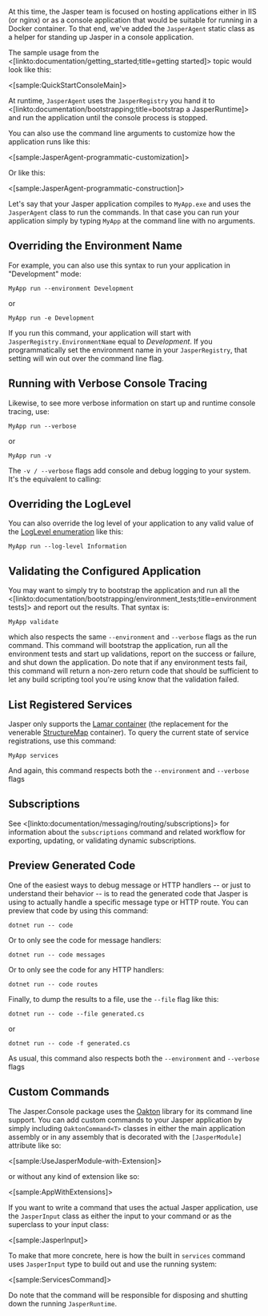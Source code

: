 <!--title:Jasper in Console Applications-->

At this time, the Jasper team is focused on hosting applications either in IIS (or nginx) or as a console application that would be suitable for
running in a Docker container. To that end, we've added the `JasperAgent` static class as a helper for standing up Jasper in a console application.

The sample usage from the <[linkto:documentation/getting_started;title=getting started]> topic would look like this:

<[sample:QuickStartConsoleMain]>

At runtime, `JasperAgent` uses the `JasperRegistry` you hand it to <[linkto:documentation/bootstrapping;title=bootstrap a JasperRuntime]> and run the application until the console process is stopped.

You can also use the command line arguments to customize how the application runs like this:

<[sample:JasperAgent-programmatic-customization]>

Or like this:

<[sample:JasperAgent-programmatic-construction]>

Let's say that your Jasper application compiles to `MyApp.exe` and uses the `JasperAgent` class
to run the commands. In that case you can run your application simply by typing `MyApp` at the
command line with no arguments.

## Overriding the Environment Name

For example, you can also use this syntax to run your application in "Development" mode:

```
MyApp run --environment Development
```

or 

```
MyApp run -e Development
```

If you run this command, your application will start with `JasperRegistry.EnvironmentName` equal to _Development_. If you programmatically set the environment name in your `JasperRegistry`, that
setting will win out over the command line flag.

## Running with Verbose Console Tracing

Likewise, to see more verbose information on start up and runtime console tracing, use:

```
MyApp run --verbose
```

or 

```
MyApp run -v
```

The `-v / --verbose` flags add console and debug logging to your system. It's the equivalent to calling:

## Overriding the LogLevel

You can also override the log level of your application to any valid value of the [LogLevel enumeration](https://docs.microsoft.com/en-us/dotnet/api/microsoft.extensions.logging.loglevel?view=aspnetcore-2.0) like this:

```
MyApp run --log-level Information
```


## Validating the Configured Application

You may want to simply try to bootstrap the application and run all the <[linkto:documentation/bootstrapping/environment_tests;title=environment tests]> and report out the results. That syntax is:

```
MyApp validate
```

which also respects the same `--environment` and `--verbose` flags as the run command. This command will bootstrap the application, run all the environment tests and start up validations, report on the success or failure, and shut down the application. Do note that if any environment tests fail, this command will return a non-zero return code that should be sufficient to let any
build scripting tool you're using know that the validation failed.

## List Registered Services

Jasper only supports the [Lamar container](https://github.com/jasperfx/lamar) (the replacement for the venerable [StructureMap](http://structuremap.github.io) container). To query the current state of service registrations, use this command:

```
MyApp services
```

And again, this command respects both the `--environment` and `--verbose` flags

## Subscriptions

See <[linkto:documentation/messaging/routing/subscriptions]> for information about the `subscriptions` command and related workflow for exporting, updating, or validating dynamic
subscriptions.


## Preview Generated Code

One of the easiest ways to debug message or HTTP handlers -- or just to understand their behavior -- is to read the generated code
that Jasper is using to actually handle a specific message type or HTTP route. You can preview that code by using this command:

```
dotnet run -- code
```

Or to only see the code for message handlers:

```
dotnet run -- code messages
```

Or to only see the code for any HTTP handlers:

```
dotnet run -- code routes
```

Finally, to dump the results to a file, use the `--file` flag like this:

```
dotnet run -- code --file generated.cs
```

or 

```
dotnet run -- code -f generated.cs
```

As usual, this command also respects both the `--environment` and `--verbose` flags




## Custom Commands

The Jasper.Console package uses the [Oakton](http://jasperfx.github.io/oakton) library for its command line support. You can add custom commands to your Jasper application by simply including `OaktonCommand<T>` classes in either the main application assembly or in any assembly that is decorated with the `[JasperModule]` attribute like so:

<[sample:UseJasperModule-with-Extension]>

or without any kind of extension like so:

<[sample:AppWithExtensions]>

If you want to write a command that uses the actual Jasper application, use the `JasperInput` class as either the input to your
command or as the superclass to your input class:

<[sample:JasperInput]>

To make that more concrete, here is how the built in `services` command uses `JasperInput` type to build out and use the running system:

<[sample:ServicesCommand]>

Do note that the command will be responsible for disposing and shutting down the running `JasperRuntime`.



